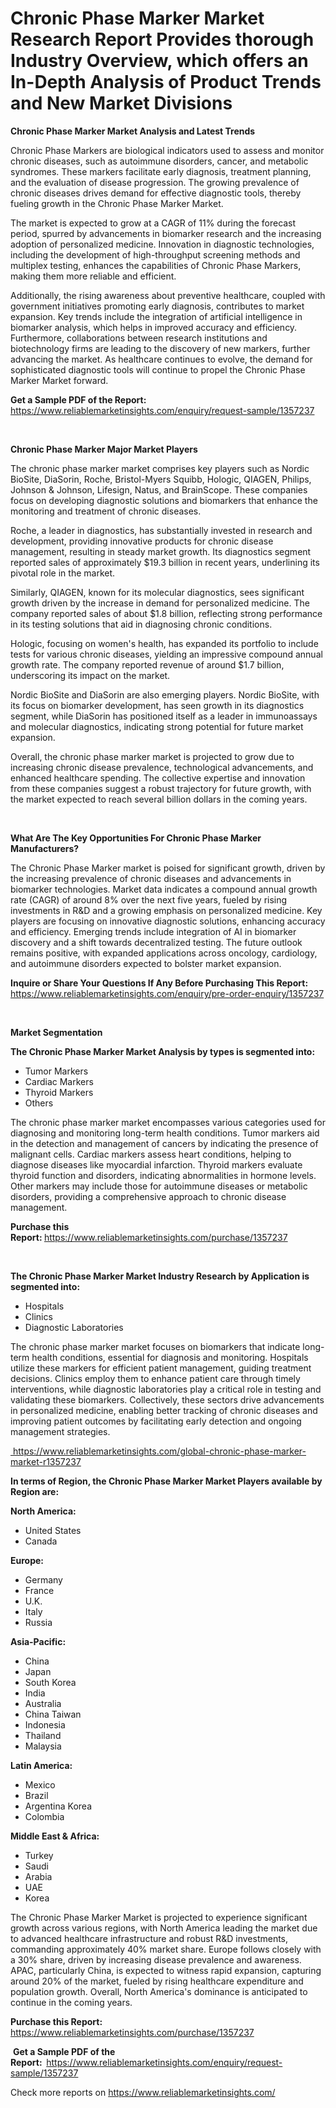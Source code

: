 <p><h1>Chronic Phase Marker Market Research Report Provides thorough Industry Overview, which offers an In-Depth Analysis of Product Trends and New Market Divisions</h1></p><p><strong>Chronic Phase Marker Market Analysis and Latest Trends</strong></p>
<p><p>Chronic Phase Markers are biological indicators used to assess and monitor chronic diseases, such as autoimmune disorders, cancer, and metabolic syndromes. These markers facilitate early diagnosis, treatment planning, and the evaluation of disease progression. The growing prevalence of chronic diseases drives demand for effective diagnostic tools, thereby fueling growth in the Chronic Phase Marker Market.</p><p>The market is expected to grow at a CAGR of 11% during the forecast period, spurred by advancements in biomarker research and the increasing adoption of personalized medicine. Innovation in diagnostic technologies, including the development of high-throughput screening methods and multiplex testing, enhances the capabilities of Chronic Phase Markers, making them more reliable and efficient.</p><p>Additionally, the rising awareness about preventive healthcare, coupled with government initiatives promoting early diagnosis, contributes to market expansion. Key trends include the integration of artificial intelligence in biomarker analysis, which helps in improved accuracy and efficiency. Furthermore, collaborations between research institutions and biotechnology firms are leading to the discovery of new markers, further advancing the market. As healthcare continues to evolve, the demand for sophisticated diagnostic tools will continue to propel the Chronic Phase Marker Market forward.</p></p>
<p><strong>Get a Sample PDF of the Report:&nbsp;</strong> <a href="https://www.reliablemarketinsights.com/enquiry/request-sample/1357237?utm_campaign=2648&utm_medium=2&utm_source=Github&utm_content=ia&utm_term=03032025&utm_id=chronic-phase-marker">https://www.reliablemarketinsights.com/enquiry/request-sample/1357237</a></p>
<p>&nbsp;</p>
<p><strong>Chronic Phase Marker Major Market Players</strong></p>
<p><p>The chronic phase marker market comprises key players such as Nordic BioSite, DiaSorin, Roche, Bristol-Myers Squibb, Hologic, QIAGEN, Philips, Johnson & Johnson, Lifesign, Natus, and BrainScope. These companies focus on developing diagnostic solutions and biomarkers that enhance the monitoring and treatment of chronic diseases.</p><p>Roche, a leader in diagnostics, has substantially invested in research and development, providing innovative products for chronic disease management, resulting in steady market growth. Its diagnostics segment reported sales of approximately $19.3 billion in recent years, underlining its pivotal role in the market.</p><p>Similarly, QIAGEN, known for its molecular diagnostics, sees significant growth driven by the increase in demand for personalized medicine. The company reported sales of about $1.8 billion, reflecting strong performance in its testing solutions that aid in diagnosing chronic conditions.</p><p>Hologic, focusing on women's health, has expanded its portfolio to include tests for various chronic diseases, yielding an impressive compound annual growth rate. The company reported revenue of around $1.7 billion, underscoring its impact on the market.</p><p>Nordic BioSite and DiaSorin are also emerging players. Nordic BioSite, with its focus on biomarker development, has seen growth in its diagnostics segment, while DiaSorin has positioned itself as a leader in immunoassays and molecular diagnostics, indicating strong potential for future market expansion.</p><p>Overall, the chronic phase marker market is projected to grow due to increasing chronic disease prevalence, technological advancements, and enhanced healthcare spending. The collective expertise and innovation from these companies suggest a robust trajectory for future growth, with the market expected to reach several billion dollars in the coming years.</p></p>
<p>&nbsp;</p>
<p><strong>What Are The Key Opportunities For Chronic Phase Marker Manufacturers?</strong></p>
<p><p>The Chronic Phase Marker market is poised for significant growth, driven by the increasing prevalence of chronic diseases and advancements in biomarker technologies. Market data indicates a compound annual growth rate (CAGR) of around 8% over the next five years, fueled by rising investments in R&D and a growing emphasis on personalized medicine. Key players are focusing on innovative diagnostic solutions, enhancing accuracy and efficiency. Emerging trends include integration of AI in biomarker discovery and a shift towards decentralized testing. The future outlook remains positive, with expanded applications across oncology, cardiology, and autoimmune disorders expected to bolster market expansion.</p></p>
<p><strong>Inquire or Share Your Questions If Any Before Purchasing This Report:</strong> <a href="https://www.reliablemarketinsights.com/enquiry/pre-order-enquiry/1357237?utm_campaign=2648&utm_medium=2&utm_source=Github&utm_content=ia&utm_term=03032025&utm_id=chronic-phase-marker">https://www.reliablemarketinsights.com/enquiry/pre-order-enquiry/1357237</a></p>
<p>&nbsp;</p>
<p><strong>Market Segmentation</strong></p>
<p><strong>The Chronic Phase Marker Market Analysis by types is segmented into:</strong></p>
<p><ul><li>Tumor Markers</li><li>Cardiac Markers</li><li>Thyroid Markers</li><li>Others</li></ul></p>
<p><p>The chronic phase marker market encompasses various categories used for diagnosing and monitoring long-term health conditions. Tumor markers aid in the detection and management of cancers by indicating the presence of malignant cells. Cardiac markers assess heart conditions, helping to diagnose diseases like myocardial infarction. Thyroid markers evaluate thyroid function and disorders, indicating abnormalities in hormone levels. Other markers may include those for autoimmune diseases or metabolic disorders, providing a comprehensive approach to chronic disease management.</p></p>
<p><strong>Purchase this Report:&nbsp;</strong><a href="https://www.reliablemarketinsights.com/purchase/1357237?utm_campaign=2648&utm_medium=2&utm_source=Github&utm_content=ia&utm_term=03032025&utm_id=chronic-phase-marker">https://www.reliablemarketinsights.com/purchase/1357237</a></p>
<p>&nbsp;</p>
<p><strong>The Chronic Phase Marker Market Industry Research by Application is segmented into:</strong></p>
<p><ul><li>Hospitals</li><li>Clinics</li><li>Diagnostic Laboratories</li></ul></p>
<p><p>The chronic phase marker market focuses on biomarkers that indicate long-term health conditions, essential for diagnosis and monitoring. Hospitals utilize these markers for efficient patient management, guiding treatment decisions. Clinics employ them to enhance patient care through timely interventions, while diagnostic laboratories play a critical role in testing and validating these biomarkers. Collectively, these sectors drive advancements in personalized medicine, enabling better tracking of chronic diseases and improving patient outcomes by facilitating early detection and ongoing management strategies.</p></p>
<p><a href="https://www.reliablemarketinsights.com/global-chronic-phase-marker-market-r1357237?utm_campaign=2648&utm_medium=2&utm_source=Github&utm_content=ia&utm_term=03032025&utm_id=chronic-phase-marker">&nbsp;https://www.reliablemarketinsights.com/global-chronic-phase-marker-market-r1357237</a></p>
<p><strong>In terms of Region, the Chronic Phase Marker Market Players available by Region are:</strong></p>
<p>
    <p> <strong> North America: </strong>
        <ul>
            <li>United States</li>
            <li>Canada</li>
        </ul>
        </p> 
    <p> <strong> Europe: </strong>
        <ul>
            <li>Germany</li>
            <li>France</li>
            <li>U.K.</li>
            <li>Italy</li>
            <li>Russia</li>
        </ul>
        </p> 
    <p> <strong> Asia-Pacific: </strong>
        <ul>
            <li>China</li>
            <li>Japan</li>
            <li>South Korea</li>
            <li>India</li>
            <li>Australia</li>
            <li>China Taiwan</li>
            <li>Indonesia</li>
            <li>Thailand</li>
            <li>Malaysia</li>
        </ul>
        </p> 
    <p> <strong> Latin America: </strong>
        <ul>
            <li>Mexico</li>
            <li>Brazil</li>
            <li>Argentina Korea</li>
            <li>Colombia</li>
        </ul>
        </p> 
    <p> <strong> Middle East & Africa: </strong>
        <ul>
            <li>Turkey</li>
            <li>Saudi</li>
            <li>Arabia</li>
            <li>UAE</li>
            <li>Korea</li>
        </ul>
    </p>
    </p>
<p><p>The Chronic Phase Marker Market is projected to experience significant growth across various regions, with North America leading the market due to advanced healthcare infrastructure and robust R&D investments, commanding approximately 40% market share. Europe follows closely with a 30% share, driven by increasing disease prevalence and awareness. APAC, particularly China, is expected to witness rapid expansion, capturing around 20% of the market, fueled by rising healthcare expenditure and population growth. Overall, North America's dominance is anticipated to continue in the coming years.</p></p>
<p><strong>Purchase this Report: </strong><a href="https://www.reliablemarketinsights.com/purchase/1357237?utm_campaign=2648&utm_medium=2&utm_source=Github&utm_content=ia&utm_term=03032025&utm_id=chronic-phase-marker">https://www.reliablemarketinsights.com/purchase/1357237</a></p>
<p>&nbsp;<strong>Get a Sample PDF of the Report:&nbsp;&nbsp;</strong><a href="https://www.reliablemarketinsights.com/enquiry/request-sample/1357237?utm_campaign=2648&utm_medium=2&utm_source=Github&utm_content=ia&utm_term=03032025&utm_id=chronic-phase-marker">https://www.reliablemarketinsights.com/enquiry/request-sample/1357237</a></p>
<p><strong></strong></p>
<p>Check more reports on <a href="https://www.reliablemarketinsights.com/?utm_campaign=2648&utm_medium=2&utm_source=Github&utm_content=ia&utm_term=03032025&utm_id=chronic-phase-marker">https://www.reliablemarketinsights.com/</a></p>
